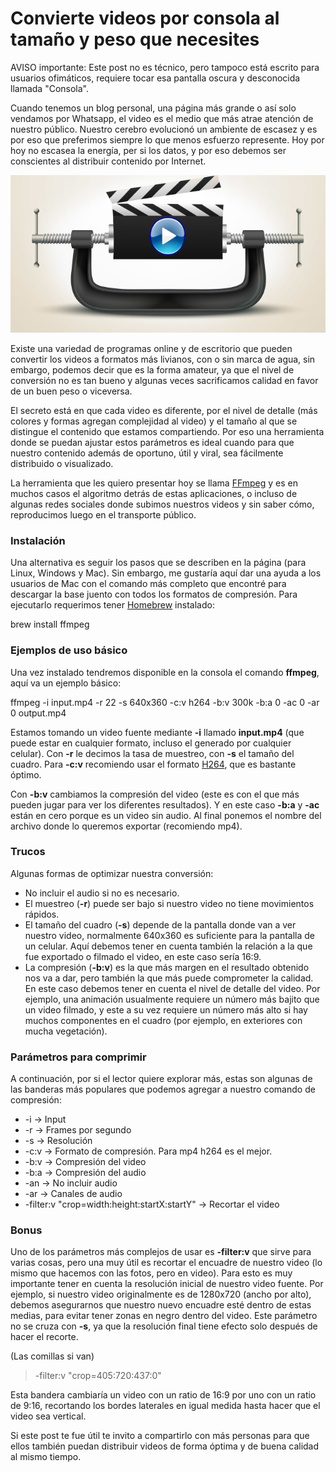 <meta name="date" content="2019-9-12" />
<meta name="image" content="https://github.com/cjortegon/camiloortegon-public/raw/master/seo/ffmpeg.png" />
<meta name="language" content="es" />
<meta name="tags" content="video,ffmpeg" />

# Convierte videos por consola al tamaño y peso que necesites

AVISO importante: Este post no es técnico, pero tampoco está escrito para usuarios ofimáticos, requiere tocar esa pantalla oscura y desconocida llamada "Consola".

Cuando tenemos un blog personal, una página más grande o así solo vendamos por Whatsapp, el video es el medio que más atrae atención de nuestro público. Nuestro cerebro evolucionó un ambiente de escasez y es por eso que preferimos siempre lo que menos esfuerzo represente. Hoy por hoy no escasea la energía, per si los datos, y por eso debemos ser conscientes al distribuir contenido por Internet.

![60;;c](https://raw.githubusercontent.com/cjortegon/camiloortegon-public/master/post/2019/media/video_compression.jpeg)

Existe una variedad de programas online y de escritorio que pueden convertir los videos a formatos más livianos, con o sin marca de agua, sin embargo, podemos decir que es la forma amateur, ya que el nivel de conversión no es tan bueno y algunas veces sacrificamos calidad en favor de un buen peso o viceversa.

El secreto está en que cada video es diferente, por el nivel de detalle (más colores y formas agregan complejidad al video) y el tamaño al que se distingue el contenido que estamos compartiendo. Por eso una herramienta donde se puedan ajustar estos parámetros es ideal cuando para que nuestro contenido además de oportuno, útil y viral, sea fácilmente distribuido o visualizado.

La herramienta que les quiero presentar hoy se llama [FFmpeg](https://ffmpeg.org/download.html) y es en muchos casos el algoritmo detrás de estas aplicaciones, o incluso de algunas redes sociales donde subimos nuestros videos y sin saber cómo, reproducimos luego en el transporte público.

### Instalación

Una alternativa es seguir los pasos que se describen en la página (para Linux, Windows y Mac). Sin embargo, me gustaría aquí dar una ayuda a los usuarios de Mac con el comando más completo que encontré para descargar la base juento con todos los formatos de compresión. Para ejecutarlo requerimos tener [Homebrew](https://brew.sh/) instalado:

>   
brew install ffmpeg

### Ejemplos de uso básico

Una vez instalado tendremos disponible en la consola el comando **ffmpeg**, aquí va un ejemplo básico:

>   
ffmpeg -i input.mp4 -r 22 -s 640x360 -c:v h264 -b:v 300k -b:a 0 -ac 0 -ar 0 output.mp4

Estamos tomando un video fuente mediante **-i** llamado __input.mp4__ (que puede estar en cualquier formato, incluso el generado por cualquier celular). Con **-r** le decimos la tasa de muestreo, con **-s** el tamaño del cuadro. Para **-c:v** recomiendo usar el formato [H264](https://en.wikipedia.org/wiki/Advanced_Video_Coding), que es bastante óptimo.

Con **-b:v** cambiamos la compresión del video (este es con el que más pueden jugar para ver los diferentes resultados). Y en este caso **-b:a** y **-ac** están en cero porque es un video sin audio. Al final ponemos el nombre del archivo donde lo queremos exportar (recomiendo mp4).

### Trucos

Algunas formas de optimizar nuestra conversión:

* No incluir el audio si no es necesario.
* El muestreo (**-r**) puede ser bajo si nuestro video no tiene movimientos rápidos.
* El tamaño del cuadro (**-s**) depende de la pantalla donde van a ver nuestro video, normalmente 640x360 es suficiente para la pantalla de un celular. Aquí debemos tener en cuenta también la relación a la que fue exportado o filmado el video, en este caso sería 16:9.
* La compresión (**-b:v**) es la que más margen en el resultado obtenido nos va a dar, pero también la que más puede comprometer la calidad. En este caso debemos tener en cuenta el nivel de detalle del video. Por ejemplo, una animación usualmente requiere un número más bajito que un video filmado, y este a su vez requiere un número más alto si hay muchos componentes en el cuadro (por ejemplo, en exteriores con mucha vegetación).

### Parámetros para comprimir

A continuación, por si el lector quiere explorar más, estas son algunas de las banderas más populares que podemos agregar a nuestro comando de compresión:

* -i → Input
* -r → Frames por segundo
* -s → Resolución
* -c:v → Formato de compresión. Para mp4 h264 es el mejor.
* -b:v → Compresión del video
* -b:a → Compresión del audio
* -an → No incluir audio
* -ar → Canales de audio
* -filter:v "crop=width:height:startX:startY" → Recortar el video

### Bonus

Uno de los parámetros más complejos de usar es **-filter:v** que sirve para varias cosas, pero una muy útil es recortar el encuadre de nuestro video (lo mismo que hacemos con las fotos, pero en video). Para esto es muy importante tener en cuenta la resolución inicial de nuestro video fuente. Por ejemplo, si nuestro video originalmente es de 1280x720 (ancho por alto), debemos asegurarnos que nuestro nuevo encuadre esté dentro de estas medias, para evitar tener zonas en negro dentro del video. Este parámetro no se cruza con **-s**, ya que la resolución final tiene efecto solo después de hacer el recorte.

(Las comillas si van)
>   -filter:v "crop=405:720:437:0"

Esta bandera cambiaría un video con un ratio de 16:9 por uno con un ratio de 9:16, recortando los bordes laterales en igual medida hasta hacer que el video sea vertical.

Si este post te fue útil te invito a compartirlo con más personas para que ellos también puedan distribuir videos de forma óptima y de buena calidad al mismo tiempo.
